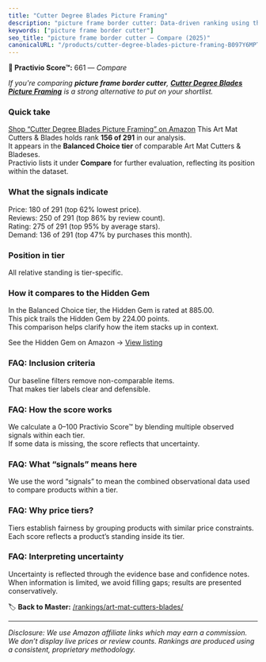 ```yaml
---
title: "Cutter Degree Blades Picture Framing"
description: "picture frame border cutter: Data-driven ranking using the Practivio Score™. Positioned by quality, value, demand, findability, momentum."
keywords: ["picture frame border cutter"]
seo_title: "picture frame border cutter — Compare (2025)"
canonicalURL: "/products/cutter-degree-blades-picture-framing-B097Y6MPTS/"
---
```


**🛒 Practivio Score™:** 661 — _Compare_


*If you're comparing **picture frame border cutter**, **[Cutter Degree Blades Picture Framing](https://www.amazon.com/dp/B097Y6MPTS?tag=practivio-20)** is a strong alternative to put on your shortlist.*
### Quick take
[Shop “Cutter Degree Blades Picture Framing” on Amazon](https://www.amazon.com/dp/B097Y6MPTS?tag=practivio-20)
This Art Mat Cutters & Blades holds rank **156 of 291** in our analysis.  
It appears in the **Balanced Choice tier** of comparable Art Mat Cutters & Bladeses.  
Practivio lists it under **Compare** for further evaluation, reflecting its position within the dataset.

### What the signals indicate
Price: 180 of 291 (top 62% lowest price).  
Reviews: 250 of 291 (top 86% by review count).  
Rating: 275 of 291 (top 95% by average stars).  
Demand: 136 of 291 (top 47% by purchases this month).

### Position in tier
All relative standing is tier-specific.

### How it compares to the Hidden Gem
In the Balanced Choice tier, the Hidden Gem is rated at 885.00.  
This pick trails the Hidden Gem by 224.00 points.  
This comparison helps clarify how the item stacks up in context.  

See the Hidden Gem on Amazon → [View listing](https://www.amazon.com/dp/B08C7PPTC3?tag=practivio-20)

### FAQ: Inclusion criteria
Our baseline filters remove non-comparable items.  
That makes tier labels clear and defensible.

### FAQ: How the score works
We calculate a 0–100 Practivio Score™ by blending multiple observed signals within each tier.  
If some data is missing, the score reflects that uncertainty.

### FAQ: What “signals” means here
We use the word “signals” to mean the combined observational data used to compare products within a tier.

### FAQ: Why price tiers?
Tiers establish fairness by grouping products with similar price constraints.  
Each score reflects a product’s standing inside its tier.

### FAQ: Interpreting uncertainty
Uncertainty is reflected through the evidence base and confidence notes.  
When information is limited, we avoid filling gaps; results are presented conservatively.

<!-- Missing template for Compare/CompareWithinPriceClass -->


🏷️ **Back to Master:** [/rankings/art-mat-cutters-blades/](/rankings/art-mat-cutters-blades/)

---
_Disclosure: We use Amazon affiliate links which may earn a commission. We don’t display live prices or review counts. Rankings are produced using a consistent, proprietary methodology._
